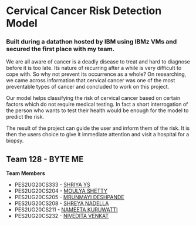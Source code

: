 # Cervical Cancer Risk Detection Model 


### Built during a datathon hosted by IBM using IBMz VMs and secured the first place with my team. 


We are all aware of cancer is a deadly disease to treat and hard to diagnose before it is too late. Its nature of recurring after a while is very difficult to cope with. So why not prevent its occurrence as a whole? On researching, we came across information that cervical cancer was one of the most preventable types of cancer and concluded to work on this project. 

Our model helps classifying the risk of cervical cancer based on certain factors which do not require medical testing. In fact a short interrogation of the person who wants to test their health would be enough for the model to predict the risk.

The result of the project can guide the user and inform them of the risk. It is then the users choice to give it immediate attention and visit a hospital for a biopsy.



## Team 128 - BYTE ME

**Team Members**

- PES2UG20CS333 - [SHRIYA YS](https://github.com/shriyays)
- PES2UG20CS204 - [MOULYA SHETTY](https://github.com/MoulyaShetty)
- PES2UG20CS205 - [MRUNMAYI DESHPANDE](https://github.com/MrunDeshpande)
- PES2UG20CS208 - [SHREYA NADELLA](https://github.com/shreyanadella)
- PES2UG20CS211 - [NAMEETA KURUWATTI](https://github.com/nameetak-22)
- PES2UG20CS232 - [NIVEDITA VENKAT](https://github.com/doots18)
